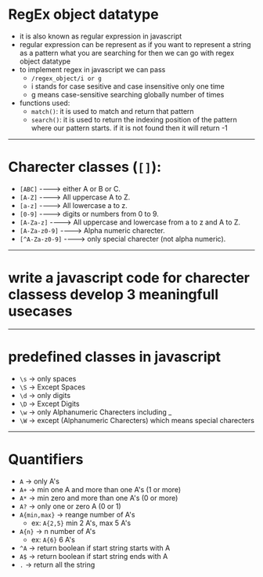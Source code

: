 # RegEx object datatype 
- it is also known as regular expression in javascript
- regular expression can be represent as if you want to represent a string as a pattern what you are searching for then we can go with regex object datatype 
- to implement regex in javascript we can pass
    - `/regex_object/i or g`
    - i stands for case sesitive and case insensitive only one time
    - g means case-sensitive searching globally number of times 
- functions used:
    - `match()`: it is used to match and return that pattern
    - `search()`: it is used to return the indexing position of the pattern where our pattern starts. if it is not found then it will return -1

---
# Charecter classes (`[]`):
- `[ABC]` ----> either A or B or C.
- `[A-Z]` ----> All uppercase A to Z.
- `[a-z]` ----> All lowercase a to z.
- `[0-9]` ----> digits or numbers from 0 to 9.
- `[A-Za-z]` ----> All uppercase and lowercase from a to z and A to Z.
- `[A-Za-z0-9]` ----> Alpha numeric charecter.
- `[^A-Za-z0-9]` ----> only special charecter (not alpha numeric).


---
# write a javascript code for charecter classess develop 3 meaningfull usecases
---
# predefined classes in javascript
- `\s` -> only spaces
- `\S` -> Except Spaces
- `\d` -> only digits
- `\D` -> Except Digits
- `\w` -> only Alphanumeric Charecters including _
- `\W` -> except (Alphanumeric Charecters) which means special charecters
---


# Quantifiers
- `A` -> only A's
- `A+` -> min one A and more than one A's  (1 or more)
- `A*` -> min zero and more than one A's (0 or more)
- `A?` -> only one or zero A (0 or 1)
- `A{min,max}` -> reange number of A's
    - ex: `A{2,5}` min 2 A's, max 5 A's
- `A{n}` ->  n number of A's
    - ex: `A{6}` 6 A's
- `^A` -> return boolean if start string starts with A
- `A$` -> return boolean if start string ends with A
- `.` -> return all the string